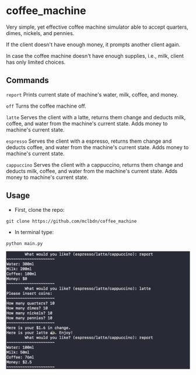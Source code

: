 # coffee_machine
Very simple, yet effective coffee machine simulator able to accept quarters, dimes, nickels, and pennies.

If the client doesn't have enough money, it prompts another client again.

In case the coffee machine doesn't have enough supplies, i.e., milk, client has only limited choices.

## Commands
`report` Prints current state of machine's water, milk, coffee, and money.

`off` Turns the coffee machine off.

`latte` Serves the client with a latte, returns them change and deducts milk, coffee, and water from the machine's current state. Adds money to machine's current state.

`espresso` Serves the client with a espresso, returns them change and deducts coffee, and water from the machine's current state. Adds money to machine's current state.

`cappuccino` Serves the client with a cappuccino, returns them change and deducts milk, coffee, and water from the machine's current state. Adds money to machine's current state.

## Usage

* First, clone the repo:
```
git clone https://github.com/mclbdn/coffee_machine
```
* In terminal type:
```
python main.py
```

![Photo of Terminal running coffee machine app.](https://raw.githubusercontent.com/mclbdn/coffee_machine/main/coffee_machine_screenshot.png)
